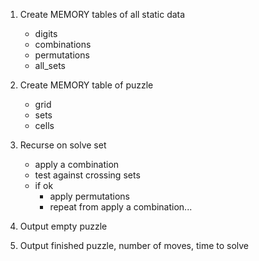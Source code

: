 1. Create MEMORY tables of all static data
    * digits
    * combinations
    * permutations
    * all_sets

2. Create MEMORY table of puzzle
    * grid
    * sets
    * cells

3. Recurse on solve set
    * apply a combination
    * test against crossing sets
    * if ok
        * apply permutations
        * repeat from apply a combination...

4. Output empty puzzle

5. Output finished puzzle, number of moves, time to solve
